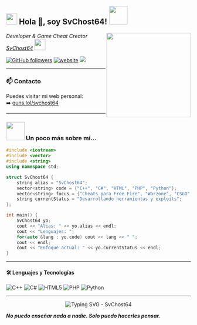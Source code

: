 <h2><img src="https://emojis.slackmojis.com/emojis/images/1531849430/4246/blob-sunglasses.gif?1531849430" width="30"/> Hola 👋, soy SvChost64! <img src="https://media.giphy.com/media/12oufCB0MyZ1Go/giphy.gif" width="50"></h2>
<img align='right' src="https://r2.guns.lol/e1bcf769-a1d2-4d66-9748-cb578f230bdf.webp" width="230">
<p><em>Developer & Game Cheat Creator <a href="https://guns.lol/svchost64">SvChost64</a> <img src="https://media.giphy.com/media/WUlplcMpOCEmTGBtBW/giphy.gif" width="30"></em></p>

[![GitHub followers](https://img.shields.io/github/followers/svchost-64?label=Follow&style=social)](https://github.com/svchost-64)
[![website](https://img.shields.io/badge/Website-46a2f1.svg?&style=flat-square&logo=Google-Chrome&logoColor=white&link=https://guns.lol/svchost64)](https://guns.lol/svchost64)
![](https://visitor-badge.glitch.me/badge?page_id=svchost-64.svchost-64)

---

### 📫 Contacto
Puedes visitar mi web personal:  
➡️ [guns.lol/svchost64](https://guns.lol/svchost64)

---

### <img src="https://media.giphy.com/media/VgCDAzcKvsR6OM0uWg/giphy.gif" width="50"> Un poco más sobre mí...  

```cpp
#include <iostream>
#include <vector>
#include <string>
using namespace std;

struct SvChost64 {
    string alias = "SvChost64";
    vector<string> code = {"C++", "C#", "HTML", "PHP", "Python"};
    vector<string> focus = {"Cheats para Free Fire", "Warzone", "CSGO", "COD Mobile"};
    string currentStatus = "Desarrollando herramientas y exploits";
};

int main() {
    SvChost64 yo;
    cout << "Alias: " << yo.alias << endl;
    cout << "Lenguajes: ";
    for(auto &lang : yo.code) cout << lang << " ";
    cout << endl;
    cout << "Enfoque actual: " << yo.currentStatus << endl;
}
```

---

#### 🛠️ Lenguajes y Tecnologías
![C++](https://img.shields.io/badge/-C++-00599C?style=flat-square&logo=cplusplus)
![C#](https://img.shields.io/badge/-C%23-239120?style=flat-square&logo=c-sharp)
![HTML5](https://img.shields.io/badge/-HTML5-E34F26?style=flat-square&logo=html5&logoColor=white)
![PHP](https://img.shields.io/badge/-PHP-777BB4?style=flat-square&logo=php&logoColor=white)
![Python](https://img.shields.io/badge/-Python-3776AB?style=flat-square&logo=python)

---

<p align="center">
  <img
    src="https://readme-typing-svg.demolab.com?font=Source+Code+Pro&size=22&pause=1200&center=true&vCenter=true&repeat=true&width=440&lines=SvChost64"
    alt="Typing SVG - SvChost64"
  />
</p>

<em><b>No puedo enseñar nada a nadie. Solo puedo hacerles pensar.</b></em>
